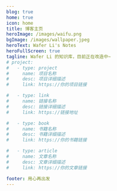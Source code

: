 ```yaml
---
blog: true
home: true
icon: home
title: 博客主页
heroImage: /images/waifu.png
bgImage: /images/wallpaper.jpeg
heroText: Wafer Li's Notes
heroFullScreen: true
tagline: Wafer Li 的知识库，目前正在改造中~ 
# project:
#   - type: project
#     name: 项目名称
#     desc: 项目详细描述
#     link: https://你的项目链接

#   - type: link
#     name: 链接名称
#     desc: 链接详细描述
#     link: https://链接地址

#   - type: book
#     name: 书籍名称
#     desc: 书籍详细描述
#     link: https://你的书籍链接

#   - type: article
#     name: 文章名称
#     desc: 文章详细描述
#     link: https://你的文章链接

footer: 用心再出发
---
```

